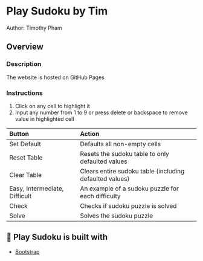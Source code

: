# Play Sudoku by Tim
Author: Timothy Pham

## Overview
### Description
The website is hosted on GitHub Pages

### Instructions
1. Click on any cell to highlight it
2. Input any number from 1 to 9 or press delete or backspace to remove value in highlighted cell

Button | Action 
| :--- | :---
Set Default  | Defaults all non-empty cells
Reset Table  | Resets the sudoku table to only defaulted values
Clear Table  | Clears entire sudoku table (including defaulted values)
Easy, Intermediate, Difficult  | An example of a sudoku puzzle for each difficulty
Check  | Checks if sudoku puzzle is solved
Solve  | Solves the sudoku puzzle

## 🔨 Play Sudoku is built with
  - [Bootstrap](https://getbootstrap.com/)